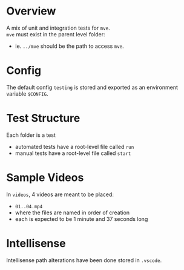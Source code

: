 # Overview

A mix of unit and integration tests for `mve`.  
`mve` must exist in the parent level folder:

- ie. `../mve` should be the path to access `mve`.

# Config

The default config `testing` is stored and exported as an environment variable `$CONFIG`.

# Test Structure

Each folder is a test

- automated tests have a root-level file called `run`
- manual tests have a root-level file called `start`

# Sample Videos

In `videos`, 4 videos are meant to be placed:

- `01..04.mp4`
- where the files are named in order of creation
- each is expected to be 1 minute and 37 seconds long

# Intellisense

Intellisense path alterations have been done stored in `.vscode`.
